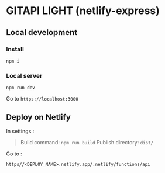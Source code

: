 # GITAPI LIGHT (netlify-express)

## Local development

### Install

```
npm i
```

### Local server

```
npm run dev
```

Go to `https://localhost:3000`

## Deploy on Netlify

In settings : 

> Build command: `npm run build`
> Publish directory: `dist/`

Go to : 

`https//<DEPLOY_NAME>.netlify.app/.netlify/functions/api`

